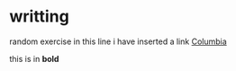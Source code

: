 # writting

random exercise 
in this line i have inserted a link [Columbia](https://columbia.edu)

this is in **bold**
